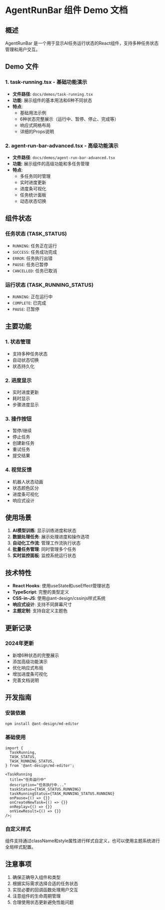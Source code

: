 # AgentRunBar 组件 Demo 文档

## 概述

AgentRunBar 是一个用于显示AI任务运行状态的React组件，支持多种任务状态管理和用户交互。

## Demo 文件

### 1. task-running.tsx - 基础功能演示

- **文件路径**: `docs/demos/task-running.tsx`
- **功能**: 展示组件的基本用法和6种不同状态
- **特点**:
  - 基础用法示例
  - 6种状态完整展示（运行中、暂停、停止、完成等）
  - 响应式网格布局
  - 详细的Props说明

### 2. agent-run-bar-advanced.tsx - 高级功能演示

- **文件路径**: `docs/demos/agent-run-bar-advanced.tsx`
- **功能**: 展示组件的高级功能和多任务管理
- **特点**:
  - 多任务同时管理
  - 实时进度更新
  - 进度条可视化
  - 任务统计面板
  - 动态状态切换

## 组件状态

### 任务状态 (TASK_STATUS)

- `RUNNING`: 任务正在运行
- `SUCCESS`: 任务成功完成
- `ERROR`: 任务执行出错
- `PAUSE`: 任务已暂停
- `CANCELLED`: 任务已取消

### 运行状态 (TASK_RUNNING_STATUS)

- `RUNNING`: 正在运行中
- `COMPLETE`: 已完成
- `PAUSE`: 已暂停

## 主要功能

### 1. 状态管理

- 支持多种任务状态
- 自动状态切换
- 状态持久化

### 2. 进度显示

- 实时进度更新
- 耗时显示
- 步骤进度显示

### 3. 操作按钮

- 暂停/继续
- 停止任务
- 创建新任务
- 重试任务
- 提交结果

### 4. 视觉反馈

- 机器人状态动画
- 状态颜色区分
- 进度条可视化
- 响应式设计

## 使用场景

1. **AI模型训练**: 显示训练进度和状态
2. **数据处理任务**: 展示处理进度和操作选项
3. **自动化工作流**: 管理工作流执行状态
4. **批量任务管理**: 同时管理多个任务
5. **实时监控面板**: 监控系统运行状态

## 技术特性

- **React Hooks**: 使用useState和useEffect管理状态
- **TypeScript**: 完整的类型定义
- **CSS-in-JS**: 使用@ant-design/cssinjs样式系统
- **响应式设计**: 支持不同屏幕尺寸
- **主题定制**: 支持自定义主题色

## 更新记录

### 2024年更新

- 新增6种状态的完整展示
- 添加高级功能演示
- 优化响应式布局
- 增加进度条可视化
- 完善文档说明

## 开发指南

### 安装依赖

```bash
npm install @ant-design/md-editor
```

### 基础使用

```tsx
import {
  TaskRunning,
  TASK_STATUS,
  TASK_RUNNING_STATUS,
} from '@ant-design/md-editor';

<TaskRunning
  title="任务运行中"
  description="任务执行中..."
  taskStatus={TASK_STATUS.RUNNING}
  taskRunningStatus={TASK_RUNNING_STATUS.RUNNING}
  onPause={() => {}}
  onCreateNewTask={() => {}}
  onReplay={() => {}}
  onViewResult={() => {}}
/>;
```

### 自定义样式

组件支持通过className和style属性进行样式自定义，也可以使用主题系统进行全局样式配置。

## 注意事项

1. 确保正确导入组件和类型
2. 根据实际需求选择合适的任务状态
3. 实现必要的回调函数处理用户交互
4. 注意组件的生命周期管理
5. 合理使用状态更新避免性能问题
